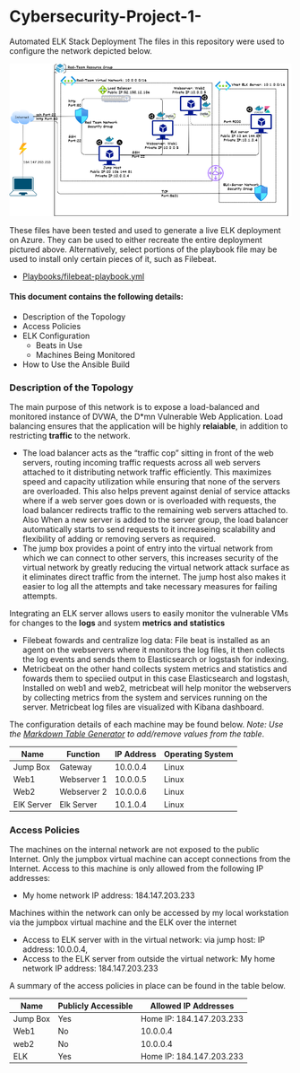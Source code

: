 # Cybersecurity-Project-1-
Automated ELK Stack Deployment
The files in this repository were used to configure the network depicted below.

![VNet, Azure](Images/Network_Diagram_2.png)

These files have been tested and used to generate a live ELK deployment on Azure. They can be used to either recreate the entire deployment pictured above. Alternatively, select portions of the playbook file may be used to install only certain pieces of it, such as Filebeat.
- [Playbooks/filebeat-playbook.yml](filebeat-playbook.yml)

#### This document contains the following details:
- Description of the Topology
- Access Policies
- ELK Configuration
  - Beats in Use
  - Machines Being Monitored
- How to Use the Ansible Build

### Description of the Topology
The main purpose of this network is to expose a load-balanced and monitored instance of DVWA, the D*mn Vulnerable Web Application.
Load balancing ensures that the application will be highly **relaiable**, in addition to restricting **traffic** to the network.
- The load balancer acts as the “traffic cop” sitting in front of the web servers, routing incoming traffic requests across all web servers attached to it distributing network traffic efficiently. This maximizes speed and capacity utilization while ensuring that none of the servers are overloaded. This also helps prevent against denial of service attacks where if a web server goes down or is overloaded with requests, the load balancer redirects traffic to the remaining web servers attached to. Also When a new server is added to the server group, the load balancer automatically starts to send requests to it increaseing scalability and flexibility of adding or removing servers as required.
- The jump box provides a point of entry into the virtual network from which we can connect to other servers, this increases security of the virtual network by greatly reducing the virtual network attack surface as it eliminates direct traffic from the internet. The jump host also makes it easier to log all the attempts and take necessary measures for failing attempts.  

Integrating an ELK server allows users to easily monitor the vulnerable VMs for changes to the **logs** and system **metrics and statistics**
- Filebeat fowards and centralize log data: File beat is installed as an agent on the webservers where it monitors the log files, it then collects the log events and sends them to Elasticsearch or logstash for indexing.
- Metricbeat on the other hand collects system metrics and statistics and fowards them to speciied output in this case Elasticsearch and logstash, Installed on web1 and web2, metricbeat will help monitor the webservers by collecting metrics from the system and services running on the server. Metricbeat log files are visualized with Kibana dashboard.

The configuration details of each machine may be found below.
_Note: Use the [Markdown Table Generator](http://www.tablesgenerator.com/markdown_tables) to add/remove values from the table_.

| Name     | Function | IP Address | Operating System |
|------------|-------------|------------|----------------|
| Jump Box   | Gateway     | 10.0.0.4   | Linux          |
| Web1       | Webserver 1 | 10.0.0.5   | Linux          |
| Web2       | Webserver 2 | 10.0.0.6   | Linux          |
| ElK Server | Elk Server  | 10.1.0.4   | Linux          |


### Access Policies
The machines on the internal network are not exposed to the public Internet. 
Only the jumpbox virtual machine can accept connections from the Internet. Access to this machine is only allowed from the following IP addresses:
- My home network IP address: 184.147.203.233

Machines within the network can only be accessed by my local workstation via the jumpbox virtual machine and the ELK over the internet  
- Access to ELK server with in the virtual network: via jump host: IP address: 10.0.0.4,
- Access to the ELK server from outside the virtual network: My home network IP address: 184.147.203.233

A summary of the access policies in place can be found in the table below.

| Name     | Publicly Accessible | Allowed IP Addresses        |
|----------|---------------------|-----------------------------|
| Jump Box | Yes                 | Home IP: 184.147.203.233    |
| Web1     | No                  | 10.0.0.4                    |
| web2     | No                  | 10.0.0.4                    |
| ELK      | Yes                 | Home IP: 184.147.203.233    |

